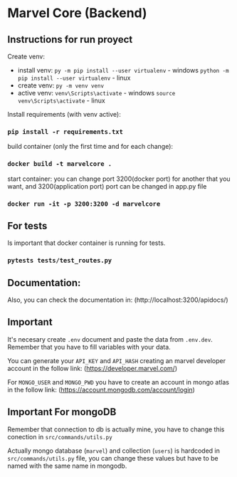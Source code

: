 # Marvel Core (Backend)

## Instructions for run proyect

Create venv:
- install venv:
`py -m pip install --user virtualenv` - windows
`python -m pip install --user virtualenv` - linux
- create venv:
`py -m venv venv`
- active venv:
`venv\Scripts\activate` - windows
`source venv\Scripts\activate` - linux

Install requirements (with venv active):

### `pip install -r requirements.txt`

build container (only the first time and for each change):

### `docker build -t marvelcore .`

start container:
you can change port 3200(docker port) for another that you want,
and 3200(application port) port can be changed in app.py file

### `docker run -it -p 3200:3200 -d marvelcore`

## For tests

Is important that docker container is running for tests.

### `pytests tests/test_routes.py`

## Documentation:
Also, you can check the documentation in:
(http://localhost:3200/apidocs/)

## Important

It's necesary create `.env` document and paste the data from `.env.dev`. Remember that you have to fill variables with your data.

You can generate your `API_KEY` and `API_HASH` creating an marvel developer account in the follow link: (https://developer.marvel.com/)

For `MONGO_USER` and `MONGO_PWD` you have to create an account in mongo atlas in the follow link: (https://account.mongodb.com/account/login)

## Important For mongoDB

Remember that connection to db is actually mine, you have to change this conection in `src/commands/utils.py`

Actually mongo database (`marvel`) and collection (`users`) is hardcoded in `src/commands/utils.py` file, you can change these values but have to be named with the same name in mongodb.



